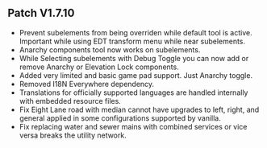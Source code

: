 ﻿## Patch V1.7.10
* Prevent subelements from being overriden while default tool is active. Important while using EDT transform menu while near subelements.
* Anarchy components tool now works on subelements. 
* While Selecting subelements with Debug Toggle you can now add or remove Anarchy or Elevation Lock components.
* Added very limited and basic game pad support. Just Anarchy toggle.
* Removed I18N Everywhere dependency. 
* Translations for officially supported languages are handled internally with embedded resource files. 
* Fix Eight Lane road with median cannot have upgrades to left, right, and general applied in some configurations supported by vanilla.
* Fix replacing water and sewer mains with combined services or vice versa breaks the utility network.
